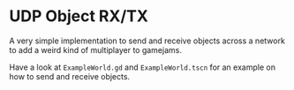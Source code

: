 # UDP Object RX/TX
A very simple implementation to send and receive objects across a network to add a weird kind of multiplayer to gamejams.

Have a look at `ExampleWorld.gd` and `ExampleWorld.tscn` for an example on how to send and receive objects.
